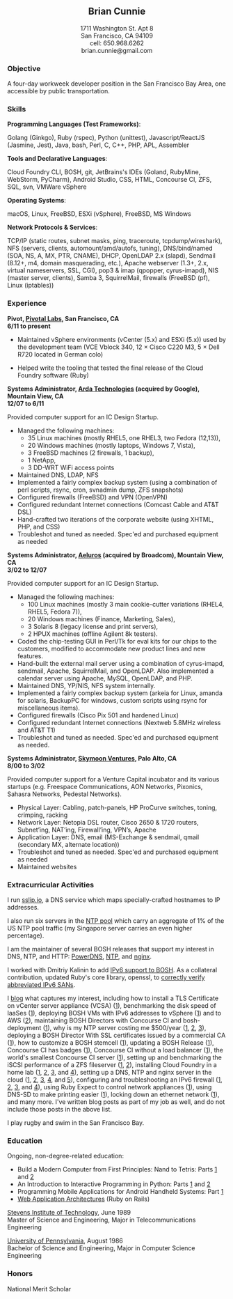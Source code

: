 <h2 style='text-align: center'>Brian Cunnie</h2>

<p align="center">
1711 Washington St. Apt 8<br />
San Francisco, CA  94109<br />
cell: 650.968.6262<br />
brian.cunnie@gmail.com
</p>

### Objective

A four-day workweek developer position in the San Francisco Bay Area, one
accessible by public transportation.

### Skills

**Programming Languages (Test Frameworks)**:

Golang (Ginkgo), Ruby (rspec), Python (unittest), Javascript/ReactJS (Jasmine,
Jest), Java, bash, Perl, C, C++, PHP, APL, Assembler

**Tools and Declarative Languages**:

Cloud Foundry CLI, BOSH, git, JetBrains's IDEs (Goland, RubyMine, WebStorm,
PyCharm), Android Studio, CSS, HTML, Concourse CI, ZFS, SQL, svn, VMWare vSphere

**Operating Systems**:

macOS, Linux, FreeBSD, ESXi (vSphere), FreeBSD, MS Windows

**Network Protocols & Services**:

TCP/IP (static routes, subnet masks, ping, traceroute, tcpdump/wireshark), NFS
(servers, clients, automount/amd/autofs, tuning), DNS/bind/named (SOA, NS, A,
MX, PTR, CNAME), DHCP, OpenLDAP 2.x (slapd), Sendmail (8.12+, m4, domain
masquerading, etc.), Apache webserver (1.3+, 2.x, virtual nameservers, SSL,
CGI), pop3 & imap (qpopper, cyrus-imapd), NIS (master server, clients), Samba 3,
SquirrelMail, firewalls (FreeBSD (pf), Linux (iptables))

### Experience

**Pivot, [Pivotal Labs](http://pivotallabs.com/), San Francisco, CA<br />
6/11 to present**

* Maintained vSphere environments (vCenter (5.x) and ESXi (5.x)) used by the development team (VCE Vblock 340, 12 &times; Cisco C220 M3, 5 &times; Dell R720 located in German colo)

* Helped write the tooling that tested the final release of the Cloud Foundry software (Ruby)

**Systems Administrator, [Arda Technologies](http://www.ardatech.com/) (acquired by Google), Mountain View, CA<br />
12/07 to 6/11**

Provided computer support for an IC Design Startup.

* Managed the following machines:
    * 35 Linux machines (mostly RHEL5, one RHEL3, two Fedora (12,13)),
    * 20 Windows machines (mostly laptops, Windows 7, Vista),
    * 3 FreeBSD machines (2 firewalls, 1 backup),
    * 1 NetApp,
    * 3 DD-WRT WiFi access points
* Maintained DNS, LDAP, NFS
* Implemented a fairly complex backup system (using a combination of perl scripts, rsync, cron, svnadmin dump, ZFS snapshots)
* Configured firewalls (FreeBSD) and VPN (OpenVPN)
* Configured redundant Internet connections (Comcast Cable and AT&T DSL)
* Hand-crafted two iterations of the corporate website (using XHTML, PHP, and CSS)
* Troubleshot and tuned as needed. Spec'ed and purchased equipment as needed

**Systems Administrator, [Aeluros](http://www.aeluros.com/) (acquired by Broadcom), Mountain View, CA<br />
3/02 to 12/07**

Provided computer support for an IC Design Startup.

* Managed the following machines:
    * 100 Linux machines (mostly 3 main cookie-cutter variations (RHEL4, RHEL5, Fedora 7)),
    * 20 Windows machines (Finance, Marketing, Sales),
    * 3 Solaris 8 (legacy license and print servers),
    * 2 HPUX machines (offline Agilent 8k testers).
* Coded the chip-testing GUI in Perl/Tk for eval kits for our chips to the customers, modified to accommodate new product lines and new features.
* Hand-built the external mail server using a combination of cyrus-imapd, sendmail, Apache, SquirrelMail, and OpenLDAP. Also implemented a calendar server using Apache, MySQL, OpenLDAP, and PHP.
* Maintained DNS, YP/NIS, NFS system internally.
* Implemented a fairly complex backup system (arkeia for Linux, amanda for solaris, BackupPC for windows, custom scripts using rsync for miscellaneous items).
* Configured firewalls (Cisco Pix 501 and hardened Linux)
* Configured redundant Internet connections (Nextweb 5.8MHz wireless and AT&T T1)
* Troubleshot and tuned as needed. Spec'ed and purchased equipment as needed.

**Systems Administrator, [Skymoon Ventures](http://www.skymoon.com/), Palo Alto, CA<br />
8/00 to 3/02**

Provided computer support for a Venture Capital incubator and its various startups (e.g. Freespace Communications, AON Networks, Pixonics, Sahasra Networks, Pedestal Networks).

* Physical Layer: Cabling, patch-panels, HP ProCurve switches, toning, crimping, racking
* Network Layer: Netopia DSL router, Cisco 2650 & 1720 routers, Subnet’ing, NAT’ing, Firewall’ing, VPN’s, Apache
* Application Layer: DNS, email (MS-Exchange & sendmail, qmail (secondary MX, alternate location))
* Troubleshot and tuned as needed. Spec'ed and purchased equipment as needed
* Maintained websites

### Extracurricular Activities

I run [sslip.io](https://sslip.io/), a DNS service which maps
specially-crafted hostnames to IP addresses.

I also run six servers in the [NTP
pool](https://www.ntppool.org/user/cunnie) which carry an aggregate of 1% of the
US NTP pool traffic (my Singapore server carries an even higher percentage).

I am the maintainer of several BOSH releases that support my interest in DNS,
NTP, and HTTP:
[PowerDNS](https://github.com/cloudfoundry-community/pdns-release),
[NTP](https://github.com/cloudfoundry-community/ntp-release), and
[nginx](https://github.com/cloudfoundry-community/nginx-release).

I worked with Dmitriy Kalinin to add [IPv6 support to
BOSH](https://bosh.io/docs/guide-ipv6-on-vsphere/). As a collateral
contribution, updated Ruby's core library, openssl, to [correctly verify
abbreviated IPv6
SANs](https://github.com/ruby/openssl/commit/9322a104d16b02c7a79f9ab589859c9d63fabf52).

I [blog](http://engineering.pivotal.io/authors/cunnie/) what captures my
interest, including how to install a TLS Certificate on vCenter server appliance
(VCSA) ([1](http://engineering.pivotal.io/post/vcenter_6.7_tls/)), benchmarking
the disk speed of IaaSes
([1](http://engineering.pivotal.io/post/gobonniego_results/)), deploying BOSH
VMs with IPv6 addresses to vSphere
([1](http://engineering.pivotal.io/post/bosh-on-ipv6-2/)) and to AWS
([2](http://engineering.pivotal.io/post/bosh-on-ipv6/)), maintaining BOSH
Directors with Concourse CI and bosh-deployment
([1](http://engineering.pivotal.io/post/bosh-deployed-with-concourse/)), why is
my NTP server costing me $500/year
([1](https://content.pivotal.io/blog/why-is-my-ntp-server-costing-500-year-part-1),
[2](https://content.pivotal.io/blog/why-is-my-ntp-server-costing-me-500-year-part-2-characterizing-the-ntp-clients),
[3](http://engineering.pivotal.io/post/ntp-costs-500/)), deploying a BOSH
Director With SSL certificates issued by a commercial CA
([1](http://engineering.pivotal.io/post/bosh-ssl/)), how to customize a BOSH
stemcell ([1](http://engineering.pivotal.io/post/bosh-customize-stemcell/)),
updating a BOSH Release
([1](http://engineering.pivotal.io/post/updating-a-bosh-release/)), Concourse CI
has badges ([1](http://engineering.pivotal.io/post/concourse-badges/)),
Concourse CI without a load balancer
([1](http://engineering.pivotal.io/post/concourse-no-elb/)), the world's
smallest Concourse CI server
([1](http://engineering.pivotal.io/post/worlds-smallest-concourse-server/)),
setting up and benchmarking the iSCSI performance of a ZFS fileserver
([1](http://pivotallabs.com/high-performing-mid-range-nas-server/),
[2](http://pivotallabs.com/high-performing-mid-range-nas-server-part-2-performance-tuning-iscsi/)),
installing Cloud Foundry in a home lab
([1](http://pivotallabs.com/worlds-smallest-iaas-part-1/),
[2](http://pivotallabs.com/worlds-smallest-iaas-part-2/),
[3](http://pivotallabs.com/worlds-smallest-iaas-part-3-paas/), and
[4](http://pivotallabs.com/worlds-smallest-iaas-part-4-hello-world/)), setting
up a DNS, NTP and nginx server in the cloud
([1](http://pivotallabs.com/set-freebsd-server-hetzner-part-1/),
[2](http://pivotallabs.com/part-2-configure-secondary-dns-ns-server/),
[3](http://pivotallabs.com/server-participated-large-scale-attack/),
[4](http://pivotallabs.com/setting-freebsd-server-hetzner-part-4-nginx/), and
[5](http://pivotallabs.com/setting-freebsd-server-hetzner-part-4-php-ssi-ssl-redirects/)),
configuring and troubleshooting an IPv6 firewall
([1](http://pivotallabs.com/configuring-freebsd-9-1-as-an-ipv6-firewallrouter/),
[2](http://pivotallabs.com/how-i-grabbed-18-quintillion-ip-addresses-from-comcast-and-they-didnt-even-care/),
[3](http://pivotallabs.com/configuring-freebsd-9-1-as-an-ipv6-dhcp-client/), and
[4](http://pivotallabs.com/made-ipv6-router-unreachable-overly-aggressive-firewall-rules/)),
using Ruby Expect to control network appliances
([1](http://pivotallabs.com/using-ruby-expect-library-to-reboot-ruckus-wireless-access-points-via-ssh/)),
using DNS-SD to make printing easier
([1](http://pivotallabs.com/moving-printers-and-common-resources-to-a-separate-network-and-making-them-easily-available-via-bonjour-and-dns-sd/)),
locking down an ethernet network
([1](http://pivotallabs.com/shunting-ethernet-guests-to-a-safe-network/)), and
many more. I've written blog posts as part of my job as well, and do not include
those posts in the above list.

I play rugby and swim in the San Francisco Bay.

### Education

Ongoing, non-degree-related education:

- Build a Modern Computer from First Principles: Nand to Tetris: Parts
  [1](https://www.coursera.org/account/accomplishments/records/3GXLPXU6MFRM) and
  [2](https://www.coursera.org/account/accomplishments/records/8PFEYLD45R)
- An Introduction to Interactive Programming in Python: Parts
  [1](https://www.coursera.org/account/accomplishments/records/NC9TKC5YDE) and
  [2](https://www.coursera.org/account/accomplishments/records/6FCYBUF2MX)
- Programming Mobile Applications for Android Handheld Systems: Part
  [1](https://www.coursera.org/account/accomplishments/records/YCZ54M3QJU)
- [Web Application
  Architectures](https://www.coursera.org/account/accomplishments/records/BT4R5EZX9Z)
  (Ruby on Rails)

[Stevens Institute of Technology](http://www.stevens.edu/sit/), June 1989<br />
Master of Science and Engineering, Major in Telecommunications Engineering

[University of Pennsylvania](http://www.upenn.edu/), August 1986<br />
Bachelor of Science and Engineering, Major in Computer Science Engineering

### Honors

National Merit Scholar
